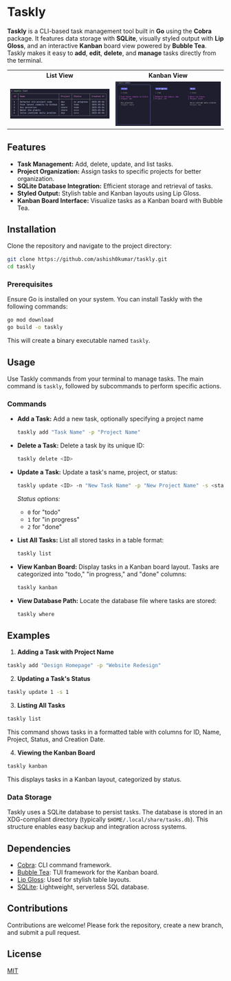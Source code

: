 # Taskly

**Taskly** is a CLI-based task management tool built in **Go** using the
**Cobra** package. It features data storage with **SQLite**, visually styled
output with **Lip Gloss**, and an interactive **Kanban** board view powered by
**Bubble Tea**. Taskly makes it easy to **add**, **edit**, **delete**, and
**manage** tasks directly from the terminal.

<table>
  <th>
    List View
  </th>
  <th>
    Kanban View
  </th>
  <tr>
    <td>
      <img src="assets/table.png" alt="List view" width="100%">
    </td>
    <td>
      <img src="assets/kanban.png" alt="Kanban View" width="100%">
    </td>
  </tr>
</table>

## Features

- **Task Management:** Add, delete, update, and list tasks.
- **Project Organization:** Assign tasks to specific projects for better
  organization.
- **SQLite Database Integration:** Efficient storage and retrieval of tasks.
- **Styled Output:** Stylish table and Kanban layouts using Lip Gloss.
- **Kanban Board Interface:** Visualize tasks as a Kanban board with Bubble Tea.

## Installation

Clone the repository and navigate to the project directory:

```bash
git clone https://github.com/ashish0kumar/taskly.git
cd taskly
```

### Prerequisites

Ensure Go is installed on your system. You can install Taskly with the following
commands:

```bash
go mod download
go build -o taskly
```

This will create a binary executable named `taskly`.

## Usage

Use Taskly commands from your terminal to manage tasks. The main command is
`taskly`, followed by subcommands to perform specific actions.

### Commands

- **Add a Task:** Add a new task, optionally specifying a project name

  ```bash
  taskly add "Task Name" -p "Project Name"
  ```

- **Delete a Task:** Delete a task by its unique ID:

  ```bash
  taskly delete <ID>
  ```

- **Update a Task:** Update a task's name, project, or status:

  ```bash
  taskly update <ID> -n "New Task Name" -p "New Project Name" -s <status>
  ```

  _Status options:_
  - `0` for "todo"
  - `1` for "in progress"
  - `2` for "done"

- **List All Tasks:** List all stored tasks in a table format:

  ```bash
  taskly list
  ```

- **View Kanban Board:** Display tasks in a Kanban board layout. Tasks are
  categorized into "todo," "in progress," and "done" columns:

  ```bash
  taskly kanban
  ```

- **View Database Path:** Locate the database file where tasks are stored:

  ```bash
  taskly where
  ```

## Examples

1. **Adding a Task with Project Name**

```bash
taskly add "Design Homepage" -p "Website Redesign"
```

2. **Updating a Task's Status**

```bash
taskly update 1 -s 1
```

3. **Listing All Tasks**

```bash
taskly list
```

This command shows tasks in a formatted table with columns for ID, Name,
Project, Status, and Creation Date.

4. **Viewing the Kanban Board**

```bash
taskly kanban
```

This displays tasks in a Kanban layout, categorized by status.

### Data Storage

Taskly uses a SQLite database to persist tasks. The database is stored in an
XDG-compliant directory (typically `$HOME/.local/share/tasks.db`). This
structure enables easy backup and integration across systems.

## Dependencies

- [Cobra](https://github.com/spf13/cobra): CLI command framework.
- [Bubble Tea](https://github.com/charmbracelet/bubbletea): TUI framework for
  the Kanban board.
- [Lip Gloss](https://github.com/charmbracelet/lipgloss): Used for stylish table
  layouts.
- [SQLite](https://github.com/mattn/go-sqlite3): Lightweight, serverless SQL
  database.

## Contributions

Contributions are welcome! Please fork the repository, create a new branch, and
submit a pull request.

## License

[MIT](LICENSE)
